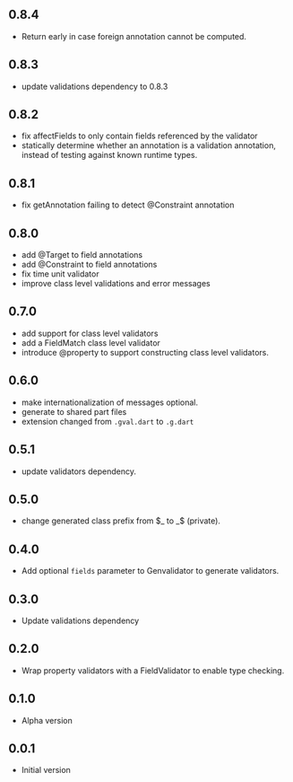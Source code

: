 ## 0.8.4
 - Return early in case foreign annotation cannot be computed. 
 
## 0.8.3
 - update validations dependency to 0.8.3

## 0.8.2
 - fix affectFields to only contain fields referenced by the validator
 - statically determine whether an annotation is a validation annotation,
   instead of testing against known runtime types.

## 0.8.1
 - fix getAnnotation failing to detect @Constraint annotation

## 0.8.0
 - add @Target to field annotations
 - add @Constraint to field annotations
 - fix time unit validator
 - improve class level validations and error messages

## 0.7.0
- add support for class level validators
- add a FieldMatch class level validator
- introduce @property to support constructing class level validators.

## 0.6.0
- make internationalization of messages optional.
- generate to shared part files
- extension changed from `.gval.dart` to `.g.dart`

## 0.5.1

- update validators dependency.

## 0.5.0

- change generated class prefix from $_ to _$ (private).

## 0.4.0

- Add optional `fields` parameter to Genvalidator to generate validators.

## 0.3.0

- Update validations dependency

## 0.2.0

- Wrap property validators with a FieldValidator to enable type checking.

## 0.1.0

- Alpha version

## 0.0.1

- Initial version
